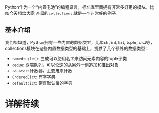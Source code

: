 Python作为一个“内置电池”的编程语言，标准库里面拥有非常多好用的模块。比如今天想给大家 介绍的`collections` 就是一个非常好的例子。

## 基本介绍

我们都知道，Python拥有一些内置的数据类型，比如str, int, list, tuple, dict等， collections模块在这些内置数据类型的基础上，提供了几个额外的数据类型：

- `namedtuple()`: 生成可以使用名字来访问元素内容的tuple子类
- `deque`: 双端队列，可以快速的从另外一侧追加和推出对象
- `Counter`: 计数器，主要用来计数
- `OrderedDict`: 有序字典
- `defaultdict`: 带有默认值的字典



# 详解待续